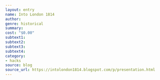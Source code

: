```yaml
---
layout: entry 
name: Into London 1814
author: 
genre: historical
summary: 
cost: "$0.00"
subtext1: 
subtext2: 
subtext3: 
subtext4: 
category:
- hacks
source: blog
source_url: https://intolondon1814.blogspot.com/p/presentation.html
---
```

